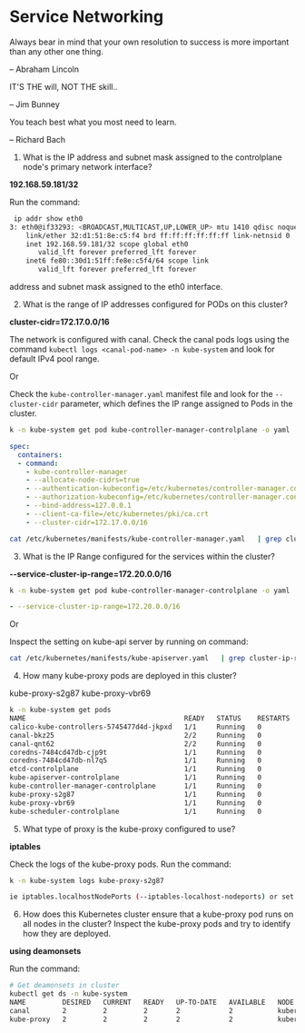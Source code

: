 # Service Networking

Always bear in mind that your own resolution to success is more important than any other one thing.

– Abraham Lincoln

IT'S THE will, NOT THE skill..

– Jim Bunney

You teach best what you most need to learn.

– Richard Bach


1. What is the IP address and subnet mask assigned to the controlplane node's primary network interface?

**192.168.59.181/32**

Run the command:

```bash
 ip addr show eth0 
3: eth0@if33293: <BROADCAST,MULTICAST,UP,LOWER_UP> mtu 1410 qdisc noqueue state UP group default 
    link/ether 32:d1:51:8e:c5:f4 brd ff:ff:ff:ff:ff:ff link-netnsid 0
    inet 192.168.59.181/32 scope global eth0
       valid_lft forever preferred_lft forever
    inet6 fe80::30d1:51ff:fe8e:c5f4/64 scope link 
       valid_lft forever preferred_lft forever
```

 address and subnet mask assigned to the eth0 interface.

 2. What is the range of IP addresses configured for PODs on this cluster?

 **cluster-cidr=172.17.0.0/16**

 The network is configured with canal. Check the canal pods logs using the command ``` kubectl logs <canal-pod-name> -n kube-system ``` and look for default IPv4 pool range.

Or

Check the ``` kube-controller-manager.yaml ``` manifest file and look for the ``` --cluster-cidr ``` parameter, which defines the IP range assigned to Pods in the cluster.

```bash
k -n kube-system get pod kube-controller-manager-controlplane -o yaml
```

```yaml
spec:
  containers:
  - command:
    - kube-controller-manager
    - --allocate-node-cidrs=true
    - --authentication-kubeconfig=/etc/kubernetes/controller-manager.conf
    - --authorization-kubeconfig=/etc/kubernetes/controller-manager.conf
    - --bind-address=127.0.0.1
    - --client-ca-file=/etc/kubernetes/pki/ca.crt
    - --cluster-cidr=172.17.0.0/16
```

```bash
cat /etc/kubernetes/manifests/kube-controller-manager.yaml   | grep cluster-cidr
```

3. What is the IP Range configured for the services within the cluster?

**--service-cluster-ip-range=172.20.0.0/16**

```bash
k -n kube-system get pod kube-controller-manager-controlplane -o yaml
```

```yaml
- --service-cluster-ip-range=172.20.0.0/16
```

Or

Inspect the setting on kube-api server by running on command:

```bash
cat /etc/kubernetes/manifests/kube-apiserver.yaml   | grep cluster-ip-range
```

4. How many kube-proxy pods are deployed in this cluster?

kube-proxy-s2g87
kube-proxy-vbr69


```bash
k -n kube-system get pods
NAME                                       READY   STATUS    RESTARTS   AGE
calico-kube-controllers-5745477d4d-jkpxd   1/1     Running   0          92m
canal-bkz25                                2/2     Running   0          92m
canal-qnt62                                2/2     Running   0          92m
coredns-7484cd47db-cjp9t                   1/1     Running   0          92m
coredns-7484cd47db-nl7q5                   1/1     Running   0          92m
etcd-controlplane                          1/1     Running   0          92m
kube-apiserver-controlplane                1/1     Running   0          92m
kube-controller-manager-controlplane       1/1     Running   0          92m
kube-proxy-s2g87                           1/1     Running   0          92m
kube-proxy-vbr69                           1/1     Running   0          92m
kube-scheduler-controlplane                1/1     Running   0          92m
```

5. What type of proxy is the kube-proxy configured to use?

**iptables**

Check the logs of the kube-proxy pods. Run the command: 

```bash
k -n kube-system logs kube-proxy-s2g87 

ie iptables.localhostNodePorts (--iptables-localhost-nodeports) or set nodePortAddresses (--nodeport-addresses) to filter loopback addresses" ipFamily="IPv4"
```

6. How does this Kubernetes cluster ensure that a kube-proxy pod runs on all nodes in the cluster?
Inspect the kube-proxy pods and try to identify how they are deployed.

**using deamonsets**

Run the command:

```bash
# Get deamonsets in cluster
kubectl get ds -n kube-system
NAME         DESIRED   CURRENT   READY   UP-TO-DATE   AVAILABLE   NODE SELECTOR            AGE
canal        2         2         2       2            2           kubernetes.io/os=linux   106m
kube-proxy   2         2         2       2            2           kubernetes.io/os=linux   106m
```















